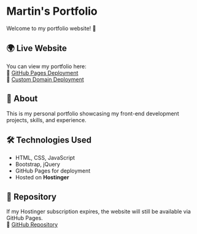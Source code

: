 # Martin's Portfolio

Welcome to my portfolio website! 🚀

## 🌍 Live Website
You can view my portfolio here:  
🔗 [GitHub Pages Deployment](https://frontdev17.github.io/website-portfolio/)  
🔗 [Custom Domain Deployment](http://mw-mediadev.com/)  

## 📌 About
This is my personal portfolio showcasing my front-end development projects, skills, and experience.

## 🛠️ Technologies Used
- HTML, CSS, JavaScript
- Bootstrap, jQuery
- GitHub Pages for deployment
- Hosted on **Hostinger**

## 📂 Repository
If my Hostinger subscription expires, the website will still be available via GitHub Pages.  
🔗 [GitHub Repository](https://github.com/frontdev17/website-portfolio)

